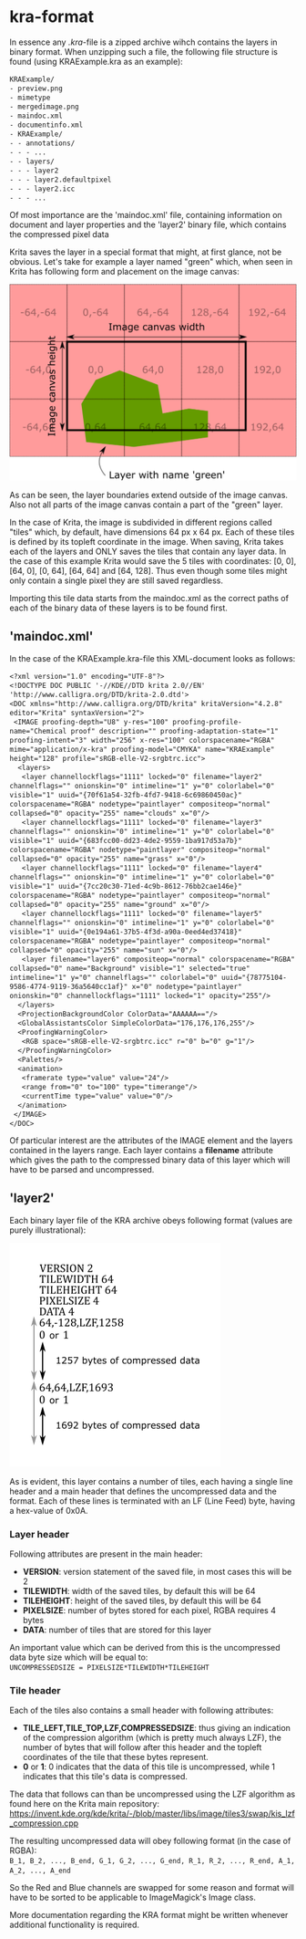 # kra-format

In essence any *.kra*-file is a zipped archive wihch contains the layers in binary format. When unzipping such a file, 
the following file structure is found (using KRAExample.kra as an example):

```
KRAExample/
- preview.png
- mimetype
- mergedimage.png
- maindoc.xml
- documentinfo.xml
- KRAExample/
- - annotations/
- - - ...
- - layers/
- - - layer2
- - - layer2.defaultpixel
- - - layer2.icc
- - - ...
```

Of most importance are the 'maindoc.xml' file, containing information on document and layer properties and 
the 'layer2' binary file, which contains the compressed pixel data

Krita saves the layer in a special format that might, at first glance, not be obvious. Let's take for example a layer named "green" which, when seen in Krita has following form and placement on the image canvas:

![Tile Visual Structure](tile-visual-structure.png?raw=true "Tile Visual Structure")

As can be seen, the layer boundaries extend outside of the image canvas. Also not all parts of the image canvas contain a part of the "green" layer.

In the case of Krita, the image is subdivided in different regions called "tiles" which, by default, have dimensions 64 px x 64 px.
Each of these tiles is defined by its topleft coordinate in the image. When saving, Krita takes each of the layers and ONLY saves the tiles that contain any layer data. In the case of this example Krita would save the 5 tiles with coordinates: [0, 0], [64, 0], [0, 64], [64, 64] and [64, 128]. Thus even though some tiles might only contain a single pixel they are still saved regardless.

Importing this tile data starts from the maindoc.xml as the correct paths of each of the binary data of these layers is to be found first.

## 'maindoc.xml'

In the case of the KRAExample.kra-file this XML-document looks as follows:
```
<?xml version="1.0" encoding="UTF-8"?>
<!DOCTYPE DOC PUBLIC '-//KDE//DTD krita 2.0//EN' 'http://www.calligra.org/DTD/krita-2.0.dtd'>
<DOC xmlns="http://www.calligra.org/DTD/krita" kritaVersion="4.2.8" editor="Krita" syntaxVersion="2">
 <IMAGE proofing-depth="U8" y-res="100" proofing-profile-name="Chemical proof" description="" proofing-adaptation-state="1" proofing-intent="3" width="256" x-res="100" colorspacename="RGBA" mime="application/x-kra" proofing-model="CMYKA" name="KRAExample" height="128" profile="sRGB-elle-V2-srgbtrc.icc">
  <layers>
   <layer channellockflags="1111" locked="0" filename="layer2" channelflags="" onionskin="0" intimeline="1" y="0" colorlabel="0" visible="1" uuid="{70f61a54-32fb-4fd7-9418-6c69860450ac}" colorspacename="RGBA" nodetype="paintlayer" compositeop="normal" collapsed="0" opacity="255" name="clouds" x="0"/>
   <layer channellockflags="1111" locked="0" filename="layer3" channelflags="" onionskin="0" intimeline="1" y="0" colorlabel="0" visible="1" uuid="{683fcc00-dd23-4de2-9559-1ba917d53a7b}" colorspacename="RGBA" nodetype="paintlayer" compositeop="normal" collapsed="0" opacity="255" name="grass" x="0"/>
   <layer channellockflags="1111" locked="0" filename="layer4" channelflags="" onionskin="0" intimeline="1" y="0" colorlabel="0" visible="1" uuid="{7cc20c30-71ed-4c9b-8612-76bb2cae146e}" colorspacename="RGBA" nodetype="paintlayer" compositeop="normal" collapsed="0" opacity="255" name="ground" x="0"/>
   <layer channellockflags="1111" locked="0" filename="layer5" channelflags="" onionskin="0" intimeline="1" y="0" colorlabel="0" visible="1" uuid="{0e194a61-37b5-4f3d-a90a-0eed4ed37418}" colorspacename="RGBA" nodetype="paintlayer" compositeop="normal" collapsed="0" opacity="255" name="sun" x="0"/>
   <layer filename="layer6" compositeop="normal" colorspacename="RGBA" collapsed="0" name="Background" visible="1" selected="true" intimeline="1" y="0" channelflags="" colorlabel="0" uuid="{78775104-9586-4774-9119-36a5640cc1af}" x="0" nodetype="paintlayer" onionskin="0" channellockflags="1111" locked="1" opacity="255"/>
  </layers>
  <ProjectionBackgroundColor ColorData="AAAAAA=="/>
  <GlobalAssistantsColor SimpleColorData="176,176,176,255"/>
  <ProofingWarningColor>
   <RGB space="sRGB-elle-V2-srgbtrc.icc" r="0" b="0" g="1"/>
  </ProofingWarningColor>
  <Palettes/>
  <animation>
   <framerate type="value" value="24"/>
   <range from="0" to="100" type="timerange"/>
   <currentTime type="value" value="0"/>
  </animation>
 </IMAGE>
</DOC>
```

Of particular interest are the attributes of the IMAGE element and the layers contained in the layers range. Each layer contains a **filename** attribute which gives the path to the compressed binary data of this layer which will have to be parsed and uncompressed.

## 'layer2'

Each binary layer file of the KRA archive obeys following format (values are purely illustrational):

![Tile Binary Structure](tile-binary-structure.png?raw=true "Tile Binary Structure")

As is evident, this layer contains a number of tiles, each having a single line header and a main header that defines the uncompressed data and the format. Each of these lines is terminated with an LF (Line Feed) byte, having a hex-value of 0x0A. 

### Layer header

Following attributes are present in the main header:
- **VERSION**: version statement of the saved file, in most cases this will be 2
- **TILEWIDTH**: width of the saved tiles, by default this will be 64
- **TILEHEIGHT**: height of the saved tiles, by default this will be 64
- **PIXELSIZE**: number of bytes stored for each pixel, RGBA requires 4 bytes
- **DATA**: number of tiles that are stored for this layer

An important value which can be derived from this is the uncompressed data byte size which will be equal to:  
`UNCOMPRESSEDSIZE = PIXELSIZE*TILEWIDTH*TILEHEIGHT`

### Tile header

Each of the tiles also contains a small header with following attributes:
- **TILE_LEFT,TILE_TOP,LZF,COMPRESSEDSIZE**: thus giving an indication of the compression algorithm (which is pretty much always LZF), the number of bytes that will follow after this header and the topleft coordinates of the tile that these bytes represent.
- **0** or **1**: 0 indicates that the data of this tile is uncompressed, while 1 indicates that this tile's data is compressed.

The data that follows can than be uncompressed using the LZF algorithm as found here on the Krita main repository:  
https://invent.kde.org/kde/krita/-/blob/master/libs/image/tiles3/swap/kis_lzf_compression.cpp

The resulting uncompressed data will obey following format (in the case of RGBA):  
`B_1, B_2, ..., B_end, G_1, G_2, ..., G_end, R_1, R_2, ..., R_end, A_1, A_2, ..., A_end`

So the Red and Blue channels are swapped for some reason and format will have to be sorted to be applicable to ImageMagick's Image class.

More documentation regarding the KRA format might be written whenever additional functionality is required.
